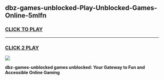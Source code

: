 
## dbz-games-unblocked-Play-Unblocked-Games-Online-5mlfn
<h3>
<a href="https://premium76.site?title=dbz-games-unblocked&ref=24A">CLICK TO PLAY</a></h3>
<hr>

<h3>
<a href="https://premium76.site?title=dbz-games-unblocked&ref=24A">CLICK 2 PLAY</a>
  
</h3>

<a href="https://premium76.site?title=dbz-games-unblocked&ref=24A"><img src="https://clearcache.store/games.png"></a>


**dbz-games-unblocked games unblocked: Your Gateway to Fun and Accessible Online Gaming**
